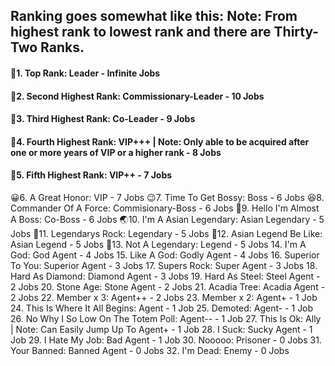 ## Ranking goes somewhat like this: Note: From highest rank to lowest rank and there are Thirty-Two Ranks.
#### 🥇1. Top Rank: Leader - Infinite Jobs
#### 🥈2. Second Highest Rank: Commissionary-Leader - 10 Jobs
#### 🥉3. Third Highest Rank: Co-Leader - 9 Jobs
#### 🏅4. Fourth Highest Rank: VIP+++ | Note: Only able to be acquired after one or more years of VIP or a higher rank - 8 Jobs
#### 🏅5. Fifth Highest Rank: VIP++ - 7 Jobs
😀6. A Great Honor: VIP - 7 Jobs
😉7. Time To Get Bossy: Boss - 6 Jobs
😆8. Commander Of A Force: Commisionary-Boss - 6 Jobs
🕺9. Hello I'm Almost A Boss: Co-Boss - 6 Jobs
🌏10. I'm A Asian Legendary: Asian Legendary - 5 Jobs
🐉11. Legendarys Rock: Legendary - 5 Jobs
🧑12. Asian Legend Be Like: Asian Legend - 5 Jobs
🐲13. Not A Legendary: Legend - 5 Jobs
14. I'm A God: God Agent - 4 Jobs
15. Like A God: Godly Agent - 4 Jobs
16. Superior To You: Superior Agent - 3 Jobs
17. Supers Rock: Super Agent - 3 Jobs
18. Hard As Diamond: Diamond Agent - 3 Jobs
19. Hard As Steel: Steel Agent - 2 Jobs
20. Stone Age: Stone Agent - 2 Jobs
21. Acadia Tree: Acadia Agent - 2 Jobs
22. Member x 3: Agent++ - 2 Jobs
23. Member x 2: Agent+ - 1 Job
24. This Is Where It All Begins: Agent - 1 Job
25. Demoted: Agent- - 1 Job
26. No Why I So Low On The Totem Poll: Agent-- - 1 Job
27. This Is Ok: Ally | Note: Can Easily Jump Up To Agent+ - 1 Job
28. I Suck: Sucky Agent - 1 Job
29. I Hate My Job: Bad Agent - 1 Job
30. Nooooo: Prisoner - 0 Jobs
31. Your Banned: Banned Agent - 0 Jobs
32. I'm Dead: Enemy - 0 Jobs
